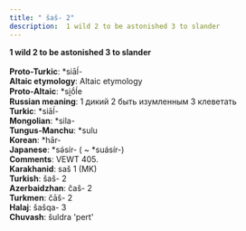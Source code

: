 ```yaml
---
title: " šaš- 2"
description:  1 wild 2 to be astonished 3 to slander
---
```

<p data-pagefind-weight="0.5">
<strong> 1 wild 2 to be astonished 3 to slander</strong><br><br>
<strong>Proto-Turkic</strong>:  *siāĺ-<br>
<strong>Altaic etymology</strong>:  Altaic etymology<br>
<strong> Proto-Altaic</strong>:  *si̯ṓĺe<br>
<strong>Russian meaning</strong>:  1 дикий 2 быть изумленным 3 клеветать<br>
<strong>Turkic</strong>:  *siāĺ-<br>
<strong>Mongolian</strong>:  *sila-<br>
<strong>Tungus-Manchu</strong>:  *sulu<br>
<strong>Korean</strong>:  *hār-<br>
<strong>Japanese</strong>:  *sǝ́sír- ( ~ *suásír-)<br>
<strong>Comments</strong>:  VEWT 405.<br>
<strong>Karakhanid</strong>:  saš 1 (MK)<br>
<strong>Turkish</strong>:  šaš- 2<br>
<strong>Azerbaidzhan</strong>:  čaš- 2<br>
<strong>Turkmen</strong>:  čāš- 2<br>
<strong>Halaj</strong>:  šašqa- 3<br>
<strong>Chuvash</strong>:  šuldra 'pert'<br>

</p>
